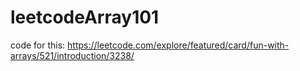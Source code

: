 # leetcodeArray101
code for this: https://leetcode.com/explore/featured/card/fun-with-arrays/521/introduction/3238/
